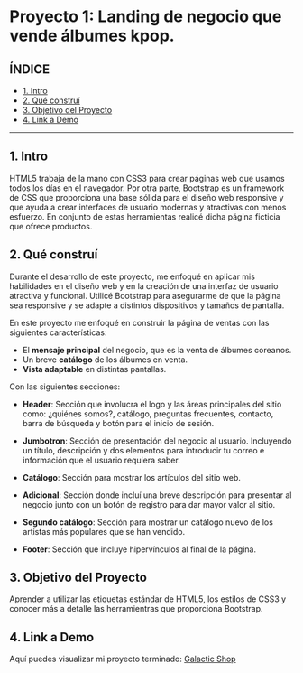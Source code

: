 # Proyecto 1: Landing de negocio que vende álbumes kpop.

## **ÍNDICE**

* [1. Intro](#)
* [2. Qué construí](#)
* [3. Objetivo del Proyecto](#)
* [4. Link a Demo](#)

****

## 1. Intro

HTML5 trabaja de la mano con CSS3 para crear páginas web que usamos todos los días en el navegador. Por otra parte, Bootstrap es un framework de CSS que proporciona una base sólida para el diseño web responsive y que ayuda a crear interfaces de usuario modernas y atractivas con menos esfuerzo. En conjunto de estas herramientas realicé dicha página ficticia que ofrece productos.

## 2. Qué construí

Durante el desarrollo de este proyecto, me enfoqué en aplicar mis habilidades en el diseño web y en la creación de una interfaz de usuario atractiva y funcional. Utilicé Bootstrap para asegurarme de que la página sea responsive y se adapte a distintos dispositivos y tamaños de pantalla.

En este proyecto me enfoqué en construir la página de ventas con las siguientes características: 

* El **mensaje principal** del negocio, que es la venta de álbumes coreanos.
* Un breve **catálogo** de los álbumes en venta.
* **Vista adaptable** en distintas pantallas.

Con las siguientes secciones:

* **Header**: Sección que involucra el logo y las áreas principales del sitio como: ¿quiénes somos?, catálogo, preguntas frecuentes, contacto, barra de búsqueda y botón para el inicio de sesión.

* **Jumbotron**: Sección de presentación del negocio al usuario. Incluyendo un título, descripción y dos elementos para introducir tu correo e información que el usuario requiera saber.

* **Catálogo**: Sección para mostrar los artículos del sitio web.

* **Adicional**: Sección donde incluí una breve descripción para presentar al negocio junto con un botón de registro para dar mayor valor al sitio.

* **Segundo catálogo**: Sección para mostrar un catálogo nuevo de los artistas más populares que se han vendido.

* **Footer**: Sección que incluye hipervínculos al final de la página.

## 3. Objetivo del Proyecto
Aprender a utilizar las etiquetas estándar de HTML5, los estilos de CSS3 y conocer más a detalle las herramientras que proporciona Bootstrap.

## 4. Link a Demo
Aquí puedes visualizar mi proyecto terminado: [Galactic Shop](https://keniamontalvo.github.io/landingkpop/)
